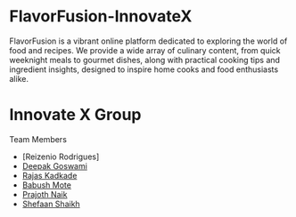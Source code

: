 # FlavorFusion-InnovateX
FlavorFusion is a vibrant online platform dedicated to exploring the world of food and recipes. We provide a wide array of culinary content, from quick weeknight meals to gourmet dishes, along with practical cooking tips and ingredient insights, designed to inspire home cooks and food enthusiasts alike.


# Innovate X Group

Team Members
- [Reizenio Rodrigues]
- [Deepak Goswami](https://github.com/Deepak16-code)
- [Rajas Kadkade](https://github.com/Rajas18)
- [Babush Mote](https://github.com/Babush-CYBER)
- [Prajoth Naik](https://github.com/prajothn1-afk)
- [Shefaan Shaikh](https://github.com/ShefaanShaikh)
